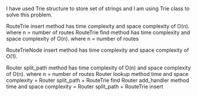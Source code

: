 I have used Trie structure to store set of strings and I  am using Trie class to solve this problem.

RouteTrie insert method has time complexity and space complexity of O(n). where n = number of routes
RouteTrie find method has time complexity and space complexity of O(n). where n = number of routes

RouteTrieNode insert method has time complexity and space complexity of O(1).


Router split_path method has time complexity of O(n) and space complexity of O(n). where n = number of routes
Router lookup method time and space complexity = Router split_path + RouteTrie find
Router add_handler method time and space complexity = Router split_path + RouteTrie insert